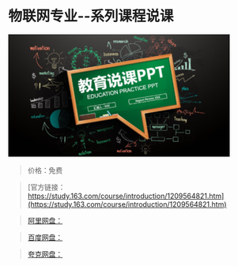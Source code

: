 # 物联网专业--系列课程说课

![img](../../../assets/study163/free/607a3fcccee64be39f247a1abe2e764d.PNG)

> 价格：免费

> [官方链接：https://study.163.com/course/introduction/1209564821.htm](https://study.163.com/course/introduction/1209564821.htm)

> [阿里网盘：]()

> [百度网盘：]()

> [夸克网盘：]()
